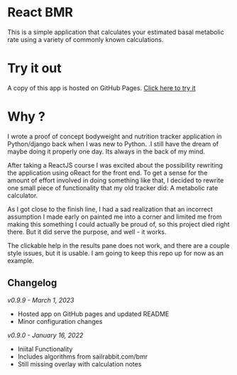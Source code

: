 # React BMR

This is a simple application that calculates your estimated basal metabolic rate
using a variety of commonly known calculations.

# Try it out

A copy of this app is hosted on GitHub Pages. [Click here to try it](https://timmy-bbb.github.io/react-bmr/)

# Why ?

I wrote a proof of concept bodyweight and nutrition tracker application in Python/django back when I was new to Python.
.I still have the dream of maybe doing it properly one day. Its always in the back of my mind.

After taking a ReactJS course I was excited about the possibility rewriting the application using oReact for the front
end. To get a sense for the amount of effort involved in doing something like that, I decided to rewrite one small piece
of functionality that my old tracker did: A metabolic rate calculator.

As I got close to the finish line, I had a sad realization that an incorrect assumption I made early on painted me into
a corner and limited me from making this something I could actually be proud of, so this project died right there. But
it did serve the purpose, and well - it works. 

The clickable help in the results pane does not work, and there are a couple style issues, but it is usable. I am going
to keep this repo up for now as an example.

## Changelog

*v0.9.9 - March 1, 2023*

- Hosted app on GitHub pages and updated README
- Minor configuration changes

*v0.9.0 - January 16, 2022*

- Iniital Functionality
- Includes algorithms from sailrabbit.com/bmr
- Still missing overlay with calculation notes

